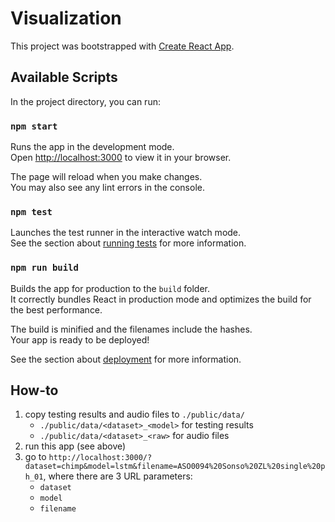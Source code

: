 # Visualization

This project was bootstrapped with [Create React App](https://github.com/facebook/create-react-app).

## Available Scripts

In the project directory, you can run:

### `npm start`

Runs the app in the development mode.\
Open [http://localhost:3000](http://localhost:3000) to view it in your browser.

The page will reload when you make changes.\
You may also see any lint errors in the console.

### `npm test`

Launches the test runner in the interactive watch mode.\
See the section about [running tests](https://facebook.github.io/create-react-app/docs/running-tests) for more information.

### `npm run build`

Builds the app for production to the `build` folder.\
It correctly bundles React in production mode and optimizes the build for the best performance.

The build is minified and the filenames include the hashes.\
Your app is ready to be deployed!

See the section about [deployment](https://facebook.github.io/create-react-app/docs/deployment) for more information.

## How-to

1. copy testing results and audio files to `./public/data/`
    - `./public/data/<dataset>_<model>` for testing results
    - `./public/data/<dataset>_<raw>` for audio files
2. run this app (see above)
3. go to `http://localhost:3000/?dataset=chimp&model=lstm&filename=ASO0094%20Sonso%20ZL%20single%20ph_01`, where there are 3 URL parameters:
    - `dataset` 
    - `model`
    - `filename`